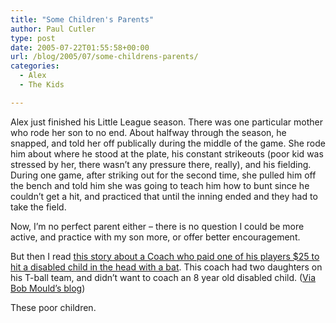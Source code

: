 ```yaml
---
title: "Some Children's Parents"
author: Paul Cutler
type: post
date: 2005-07-22T01:55:58+00:00
url: /blog/2005/07/some-childrens-parents/
categories:
  - Alex
  - The Kids

---
```

Alex just finished his Little League season. There was one particular mother who rode her son to no end. About halfway through the season, he snapped, and told her off publically during the middle of the game. She rode him about where he stood at the plate, his constant strikeouts (poor kid was stressed by her, there wasn&#8217;t any pressure there, really), and his fielding. During one game, after striking out for the second time, she pulled him off the bench and told him she was going to teach him how to bunt since he couldn&#8217;t get a hit, and practiced that until the inning ended and they had to take the field.

Now, I&#8217;m no perfect parent either &#8211; there is no question I could be more active, and practice with my son more, or offer better encouragement.

But then I read [this story about a Coach who paid one of his players $25 to hit a disabled child in the head with a bat][1]. This coach had two daughters on his T-ball team, and didn&#8217;t want to coach an 8 year old disabled child. ([Via Bob Mould&#8217;s blog][2])

These poor children.

 [1]: http://news.findlaw.com/ap/o/632/07-15-2005/4557000d79965d83.html
 [2]: http://modulate.blogspot.com/2005_07_01_modulate_archive.html#112178621399294179